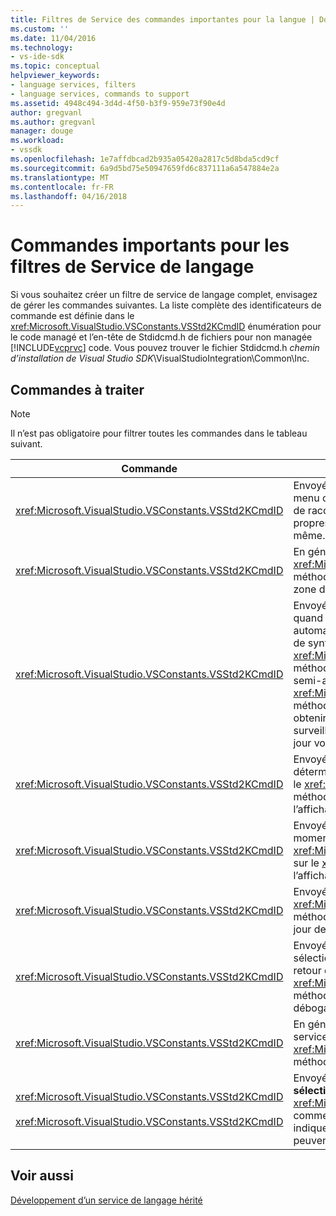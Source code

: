 ```yaml
---
title: Filtres de Service des commandes importantes pour la langue | Documents Microsoft
ms.custom: ''
ms.date: 11/04/2016
ms.technology:
- vs-ide-sdk
ms.topic: conceptual
helpviewer_keywords:
- language services, filters
- language services, commands to support
ms.assetid: 4948c494-3d4d-4f50-b3f9-959e73f90e4d
author: gregvanl
ms.author: gregvanl
manager: douge
ms.workload:
- vssdk
ms.openlocfilehash: 1e7affdbcad2b935a05420a2817c5d8bda5cd9cf
ms.sourcegitcommit: 6a9d5bd75e50947659fd6c837111a6a547884e2a
ms.translationtype: MT
ms.contentlocale: fr-FR
ms.lasthandoff: 04/16/2018
---
```

# <a name="important-commands-for-language-service-filters"></a>Commandes importants pour les filtres de Service de langage
Si vous souhaitez créer un filtre de service de langage complet, envisagez de gérer les commandes suivantes. La liste complète des identificateurs de commande est définie dans le <xref:Microsoft.VisualStudio.VSConstants.VSStd2KCmdID> énumération pour le code managé et l’en-tête de Stdidcmd.h de fichiers pour non managée [!INCLUDE[vcprvc](../../code-quality/includes/vcprvc_md.md)] code. Vous pouvez trouver le fichier Stdidcmd.h *chemin d’installation de Visual Studio SDK*\VisualStudioIntegration\Common\Inc.  
  
## <a name="commands-to-handle"></a>Commandes à traiter  
  
> [!NOTE]
>  Il n’est pas obligatoire pour filtrer toutes les commandes dans le tableau suivant.  
  
|Commande|Description|  
|-------------|-----------------|  
|<xref:Microsoft.VisualStudio.VSConstants.VSStd2KCmdID>|Envoyé lorsque l’utilisateur clique. Cette commande indique qu’il est temps de fournir un menu contextuel. Si vous ne gérez pas cette commande, l’éditeur de texte fournit un menu de raccourci par défaut sans les commandes spécifiques au langage. Pour inclure vos propres commandes de ce menu, gérer la commande et afficher un menu contextuel vous-même.|  
|<xref:Microsoft.VisualStudio.VSConstants.VSStd2KCmdID>|En général envoyé lorsque l’utilisateur tape CTRL + J. Appelez le <xref:Microsoft.VisualStudio.TextManager.Interop.IVsTextView.UpdateCompletionStatus%2A> méthode sur le <xref:Microsoft.VisualStudio.TextManager.Interop.IVsTextView> d’afficher la zone de saisie semi-automatique d’instruction.|  
|<xref:Microsoft.VisualStudio.VSConstants.VSStd2KCmdID>|Envoyé lorsque l’utilisateur tape un caractère. Analyse de cette commande pour déterminer quand la saisie d’un caractère déclencheur et pour fournir l’instruction saisie semi-automatique, des conseils de méthode et des marqueurs de texte, telles que la coloration de syntaxe, la correspondance des accolades et des marqueurs d’erreur. Appelez le <xref:Microsoft.VisualStudio.TextManager.Interop.IVsTextView.UpdateCompletionStatus%2A> méthode sur le <xref:Microsoft.VisualStudio.TextManager.Interop.IVsTextView> pour la saisie semi-automatique des instructions et la <xref:Microsoft.VisualStudio.TextManager.Interop.IVsMethodTipWindow.SetMethodData%2A> méthode sur le <xref:Microsoft.VisualStudio.TextManager.Interop.IVsMethodTipWindow> pour obtenir des conseils de la méthode. Pour prendre en charge des marqueurs de texte, surveiller cette commande pour déterminer si le caractère tapé requiert que vous mettez à jour vos marqueurs.|  
|<xref:Microsoft.VisualStudio.VSConstants.VSStd2KCmdID>|Envoyé lorsque l’utilisateur tape la touche ENTRÉE. Surveiller cette commande pour déterminer le moment de faire disparaître une fenêtre d’info-bulle de méthode en appelant le <xref:Microsoft.VisualStudio.TextManager.Interop.IVsMethodData.OnDismiss%2A> méthode sur le <xref:Microsoft.VisualStudio.TextManager.Interop.IVsMethodData>. Par défaut, l’affichage de texte gère cette commande.|  
|<xref:Microsoft.VisualStudio.VSConstants.VSStd2KCmdID>|Envoyé lorsque l’utilisateur tape la touche Retour arrière. Analyse pour déterminer le moment de faire disparaître une fenêtre d’info-bulle de méthode en appelant le <xref:Microsoft.VisualStudio.TextManager.Interop.IVsMethodData.OnDismiss%2A> méthode sur le <xref:Microsoft.VisualStudio.TextManager.Interop.IVsMethodData>. Par défaut, l’affichage de texte gère cette commande.|  
|<xref:Microsoft.VisualStudio.VSConstants.VSStd2KCmdID>|Envoyé à partir d’un menu ou une touche de raccourci. Appelez le <xref:Microsoft.VisualStudio.TextManager.Interop.IVsTextView.UpdateTipWindow%2A> méthode sur le <xref:Microsoft.VisualStudio.TextManager.Interop.IVsTextView> pour mettre à jour de la fenêtre d’info-bulle avec les informations de paramètre.|  
|<xref:Microsoft.VisualStudio.VSConstants.VSStd2KCmdID>|Envoyé lorsque l’utilisateur pointe sur une variable ou place le curseur sur une variable et sélectionne **Info Express** de **IntelliSense** dans les **modifier** menu. Le type de la variable de retour dans une info-bulle en appelant le <xref:Microsoft.VisualStudio.TextManager.Interop.IVsTextView.UpdateTipWindow%2A> méthode sur le <xref:Microsoft.VisualStudio.TextManager.Interop.IVsTextView>. Si le débogage est actif, l’info-bulle doit également indiquer la valeur de la variable.|  
|<xref:Microsoft.VisualStudio.VSConstants.VSStd2KCmdID>|En général envoyé lorsque l’utilisateur tape CTRL + espace. Cette commande indique le service de langage pour appeler le <xref:Microsoft.VisualStudio.TextManager.Interop.IVsTextView.UpdateCompletionStatus%2A> méthode sur le <xref:Microsoft.VisualStudio.TextManager.Interop.IVsTextView>.|  
|<xref:Microsoft.VisualStudio.VSConstants.VSStd2KCmdID><br /><br /> <xref:Microsoft.VisualStudio.VSConstants.VSStd2KCmdID>|Envoyé à partir d’un menu, généralement **commenter la sélection** ou **ne pas commenter la sélection** de **avancé** dans les **modifier** menu. <xref:Microsoft.VisualStudio.VSConstants.VSStd2KCmdID> Indique que l’utilisateur souhaite commenter le texte sélectionné ; <xref:Microsoft.VisualStudio.VSConstants.VSStd2KCmdID> indique que l’utilisateur souhaite ne pas commenter le texte sélectionné. Ces commandes peuvent être implémentées uniquement par le service de langage.|  
  
## <a name="see-also"></a>Voir aussi  
 [Développement d’un service de langage hérité](../../extensibility/internals/developing-a-legacy-language-service.md)